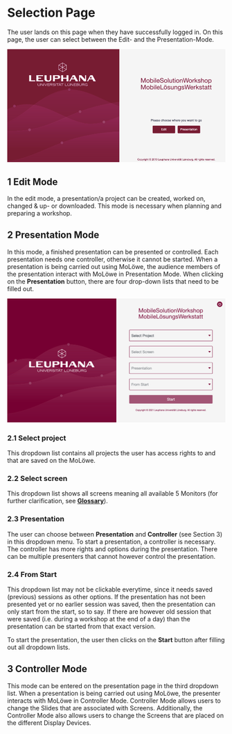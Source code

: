 # Selection Page

The user lands on this page when they have successfully logged in. On this page, the user can select between the Edit- and the Presentation-Mode.

![](/img/doc/SelectionPage.png)

## **1 Edit Mode**

In the edit mode, a presentation/a project can be created, worked on, changed & up- or downloaded. This mode is necessary when planning and preparing a workshop.

## **2 Presentation Mode**

In this mode, a finished presentation can be presented or controlled. Each presentation needs one controller, otherwise it cannot be started. When a presentation is being carried out using MoLöwe, the audience members of the presentation interact with MoLöwe in Presentation Mode. 
When clicking on the **Presentation** button, there are four drop-down lists that need to be filled out.

![](/img/doc/PresentationPage.png)

### 2.1 Select project

This dropdown list contains all projects the user has access rights to and that are saved on the MoLöwe.

### 2.2 Select screen

This dropdown list shows all screens meaning all available 5 Monitors (for further clarification, see [**Glossary**](docs/06_glossary.md#screen)).

### 2.3 Presentation

The user can choose between **Presentation** and **Controller** (see Section 3) in this dropdown menu. To start a presentation, a controller is necessary. The controller has more rights and options during the presentation. There can be multiple presenters that cannot however control the presentation. 

### 2.4 From Start
This dropdown list may not be clickable everytime, since it needs saved (previous) sessions as other options. If the presentation has not been presented yet or no earlier session was saved, then the presentation can only start from the start, so to say. If there are however old session that were saved (i.e. during a workshop at the end of a day) than the presentation can be started from that exact version.

To start the presentation, the user then clicks on the **Start** button after filling out all dropdown lists.

## **3 Controller Mode**

This mode can be entered on the presentation page in the third dropdown list. 
When a presentation is being carried out using MoLöwe, the presenter interacts with MoLöwe in Controller Mode.
Controller Mode allows users to change the Slides that are associated with Screens. Additionally, the Controller Mode also allows users to change the Screens that are placed on the different Display Devices.
